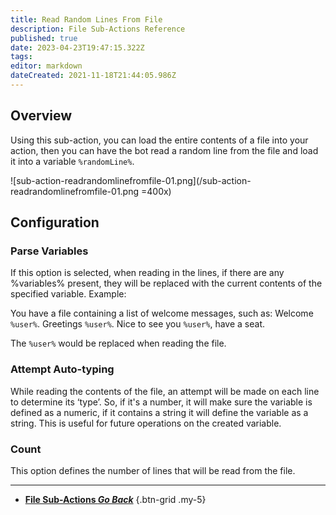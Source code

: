 ```yaml
---
title: Read Random Lines From File
description: File Sub-Actions Reference
published: true
date: 2023-04-23T19:47:15.322Z
tags: 
editor: markdown
dateCreated: 2021-11-18T21:44:05.986Z
---
```


## Overview
Using this sub-action, you can load the entire contents of a file into your action, then you can have the bot read a random line from the file and load it into a variable `%randomLine%`.

![sub-action-readrandomlinefromfile-01.png](/sub-action-readrandomlinefromfile-01.png =400x)

## Configuration
### Parse Variables
If this option is selected, when reading in the lines, if there are any %variables% present, they will be replaced with the current contents of the specified variable. 
Example:

You have a file containing a list of welcome messages, such as: 
Welcome `%user%`.
Greetings `%user%`.
Nice to see you `%user%`, have a seat.

The `%user%` would be replaced when reading the file.

### Attempt Auto-typing
While reading the contents of the file, an attempt will be made on each line to determine its ‘type’. So, if it's a number, it will make sure the variable is defined as a numeric, if it contains a string it will define the variable as a string. This is useful for future operations on the created variable.

### Count
This option defines the number of lines that will be read from the file.

---

- [<i class="mdi mdi-chevron-left"></i> **File Sub-Actions *Go Back***](/Sub-Actions/File)
{.btn-grid .my-5}